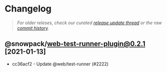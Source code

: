 # Changelog

> *For older releses, check our curated [release update thread](https://github.com/snowpackjs/snowpack/discussions/1183) or the raw [commit history](https://github.com/snowpackjs/snowpack/commits/main/plugins/web-test-runner-plugin).*

## @snowpack/web-test-runner-plugin@0.2.1 [2021-01-13]

* cc36acf2 - Update @web/test-runner (#2222) <David Bailey>